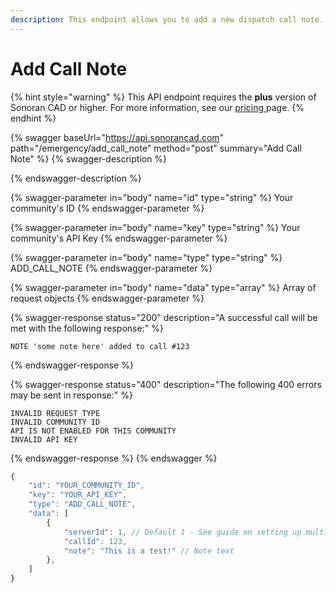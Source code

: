```yaml
---
description: This endpoint allows you to add a new dispatch call note.
---
```


# Add Call Note

{% hint style="warning" %}
This API endpoint requires the **plus** version of Sonoran CAD or higher. For more information, see our [pricing ](../../../../pricing/faq/)page.
{% endhint %}

{% swagger baseUrl="https://api.sonorancad.com" path="/emergency/add_call_note" method="post" summary="Add Call Note" %}
{% swagger-description %}

{% endswagger-description %}

{% swagger-parameter in="body" name="id" type="string" %}
Your community's ID
{% endswagger-parameter %}

{% swagger-parameter in="body" name="key" type="string" %}
Your community's API Key
{% endswagger-parameter %}

{% swagger-parameter in="body" name="type" type="string" %}
ADD_CALL_NOTE
{% endswagger-parameter %}

{% swagger-parameter in="body" name="data" type="array" %}
Array of request objects
{% endswagger-parameter %}

{% swagger-response status="200" description="A successful call will be met with the following response:" %}
```
NOTE 'some note here' added to call #123
```
{% endswagger-response %}

{% swagger-response status="400" description="The following 400 errors may be sent in response:" %}
```http
INVALID REQUEST TYPE
INVALID COMMUNITY ID
API IS NOT ENABLED FOR THIS COMMUNITY
INVALID API KEY
```
{% endswagger-response %}
{% endswagger %}

```javascript
{
    "id": "YOUR_COMMUNITY_ID",
    "key": "YOUR_API_KEY",
    "type": "ADD_CALL_NOTE",
    "data": [
        {
            "serverId": 1, // Default 1 - See guide on setting up multiple servers
            "callId": 123,
            "note": "This is a test!" // Note text
        },
    ]
}
```
